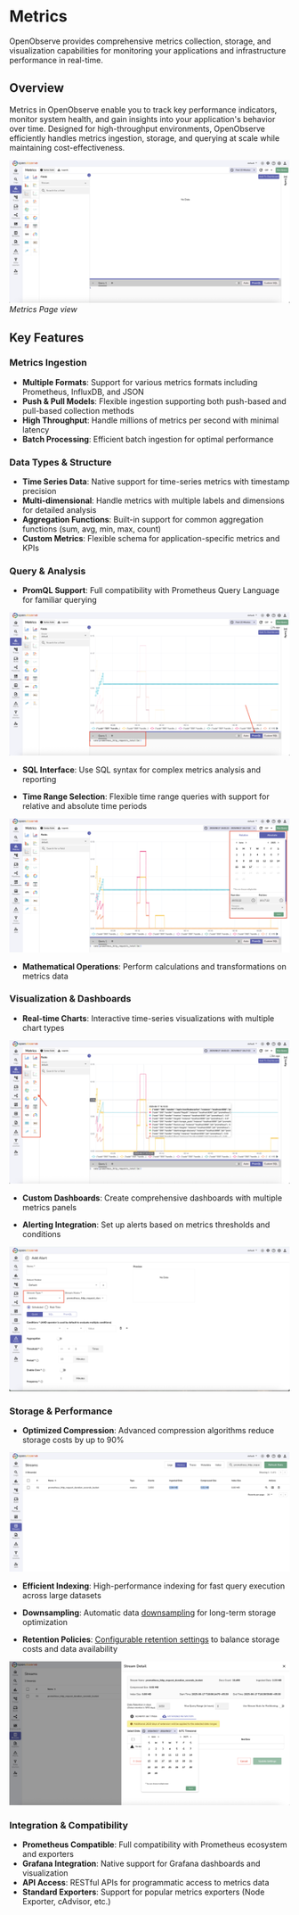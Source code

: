 # Metrics

OpenObserve provides comprehensive metrics collection, storage, and visualization capabilities for monitoring your applications and infrastructure performance in real-time.

## Overview

Metrics in OpenObserve enable you to track key performance indicators, monitor system health, and gain insights into your application's behavior over time. Designed for high-throughput environments, OpenObserve efficiently handles metrics ingestion, storage, and querying at scale while maintaining cost-effectiveness.

![Metrics Page](../images/features/metrics-page.png)
*Metrics Page view*

## Key Features

### Metrics Ingestion
- **Multiple Formats**: Support for various metrics formats including Prometheus, InfluxDB, and JSON
- **Push & Pull Models**: Flexible ingestion supporting both push-based and pull-based collection methods
- **High Throughput**: Handle millions of metrics per second with minimal latency
- **Batch Processing**: Efficient batch ingestion for optimal performance

### Data Types & Structure
- **Time Series Data**: Native support for time-series metrics with timestamp precision
- **Multi-dimensional**: Handle metrics with multiple labels and dimensions for detailed analysis
- **Aggregation Functions**: Built-in support for common aggregation functions (sum, avg, min, max, count)
- **Custom Metrics**: Flexible schema for application-specific metrics and KPIs

### Query & Analysis

- **PromQL Support**: Full compatibility with Prometheus Query Language for familiar querying

![PromQL Queries](../images/features/promql-queries.png)

- **SQL Interface**: Use SQL syntax for complex metrics analysis and reporting

- **Time Range Selection**: Flexible time range queries with support for relative and absolute time periods

![Time Range Selection](../images/features/metrics-time-selection.png)

- **Mathematical Operations**: Perform calculations and transformations on metrics data

### Visualization & Dashboards

- **Real-time Charts**: Interactive time-series visualizations with multiple chart types

![Metrics Visualization](../images/features/metrics-charts.png)

- **Custom Dashboards**: Create comprehensive dashboards with multiple metrics panels

- **Alerting Integration**: Set up alerts based on metrics thresholds and conditions

![Metrics Alerting](../images/features/metrics-alerts.png)

### Storage & Performance

- **Optimized Compression**: Advanced compression algorithms reduce storage costs by up to 90%

![Metrics Compression](../images/features/metrics-compression.png)

- **Efficient Indexing**: High-performance indexing for fast query execution across large datasets

- **Downsampling**: Automatic data [downsampling](../user-guide/metrics/downsampling-metrics.md) for long-term storage optimization

- **Retention Policies**: [Configurable retention settings](../user-guide/streams/extended-retention.md) to balance storage costs and data availability

![Metrics Retention](../images/features/metrics-retention.png)

### Integration & Compatibility
- **Prometheus Compatible**: Full compatibility with Prometheus ecosystem and exporters
- **Grafana Integration**: Native support for Grafana dashboards and visualization
- **API Access**: RESTful APIs for programmatic access to metrics data
- **Standard Exporters**: Support for popular metrics exporters (Node Exporter, cAdvisor, etc.)
